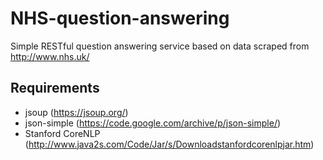 # NHS-question-answering
Simple RESTful question answering service based on data scraped from http://www.nhs.uk/

## Requirements
* jsoup (https://jsoup.org/)
* json-simple (https://code.google.com/archive/p/json-simple/)
* Stanford CoreNLP (http://www.java2s.com/Code/Jar/s/Downloadstanfordcorenlpjar.htm)
